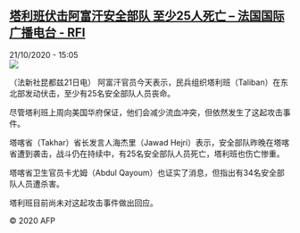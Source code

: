 <!--1603288507000-->
[塔利班伏击阿富汗安全部队 至少25人死亡 – 法国国际广播电台 - RFI](http://www.rfi.fr//cn/contenu/20201021-%E5%A1%94%E5%88%A9%E7%8F%AD%E4%BC%8F%E5%87%BB%E9%98%BF%E5%AF%8C%E6%B1%97%E5%AE%89%E5%85%A8%E9%83%A8%E9%98%9F-%E8%87%B3%E5%B0%9125%E4%BA%BA%E6%AD%BB%E4%BA%A1)
------

<div>21/10/2020 - 15:05</div><img src="https://s.rfi.fr/media/display/555b3b3e-13a3-11eb-9348-005056bff430/w:310/p:16x9/int0012b.201021210505.jpg"><div class="t-content__body u-clearfix"><p>（法新社昆都兹21日电）    阿富汗官员今天表示，民兵组织塔利班（Taliban）在东北部发动伏击，至少有25名安全部队人员丧命。</p><p>    尽管塔利班上周向美国华府保证，他们会减少流血冲突，但依然发生了这起攻击事件。</p><p>    塔喀省（Takhar）省长发言人海杰里（Jawad Hejri）表示，安全部队昨晚在塔喀省遭到袭击，战斗仍在持续中，有25名安全部队人员死亡，塔利班也伤亡惨重。</p><p>    塔喀省卫生官员卡尤姆（Abdul Qayoum）也证实了消息，但指出有34名安全部队人员遭杀害。</p><p>    塔利班目前尚未对这起攻击事件做出回应。</p><p class="t-copyright">© 2020 AFP</p>        </div>
